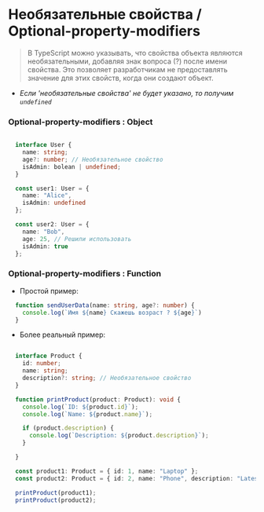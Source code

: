 
# Необязательные свойства / Optional-property-modifiers

> В TypeScript можно указывать, что свойства объекта являются необязательными, добавляя знак вопроса (?) после имени свойства. Это позволяет разработчикам не предоставлять значение для этих свойств, когда они создают объект.

- *Если 'необязательные свойства' не будет указано, то получим `undefined`*

### Optional-property-modifiers : Object

```ts

  interface User {
    name: string;
    age?: number; // Необязательное свойство
    isAdmin: bolean | undefined;
  }

  const user1: User = {
    name: "Alice",
    isAdmin: undefined
  };

  const user2: User = {
    name: "Bob",
    age: 25, // Решили использовать
    isAdmin: true
  };

```


### Optional-property-modifiers : Function

- Простой пример: 

```typescript 
  function sendUserData(name: string, age?: number) {
    console.log(`Имя ${name} Скажешь возраст ? ${age}`)
  }
```

- Более реальный пример:

```typescript

  interface Product {
    id: number;
    name: string;
    description?: string; // Необязательное свойство
  }

  function printProduct(product: Product): void {
    console.log(`ID: ${product.id}`);
    console.log(`Name: ${product.name}`);

    if (product.description) {
      console.log(`Description: ${product.description}`);
    }

  }

  const product1: Product = { id: 1, name: "Laptop" };
  const product2: Product = { id: 2, name: "Phone", description: "Latest model" };

  printProduct(product1);
  printProduct(product2);

```